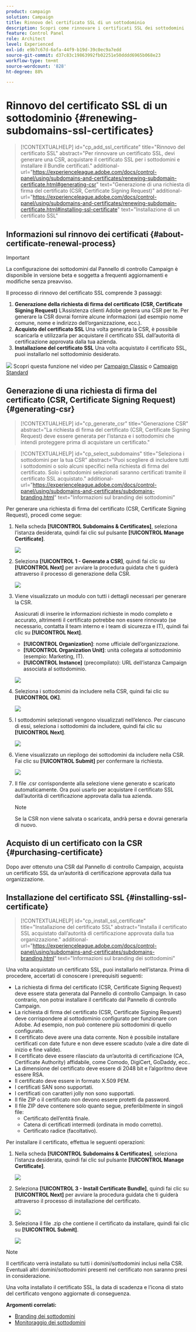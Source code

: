 ```yaml
---
product: campaign
solution: Campaign
title: Rinnovo del certificato SSL di un sottodominio
description: Scopri come rinnovare i certificati SSL dei sottodomini
feature: Control Panel
role: Architect
level: Experienced
exl-id: e9b7c67d-6afa-44f9-b19d-39c0ec9a7edd
source-git-commit: d37c83c19863992fb02251e50dddd6965b068e23
workflow-type: tm+mt
source-wordcount: '828'
ht-degree: 88%

---
```


# Rinnovo del certificato SSL di un sottodominio {#renewing-subdomains-ssl-certificates}

>[!CONTEXTUALHELP]
>id="cp_add_ssl_certificate"
>title="Rinnovo del certificato SSL"
>abstract="Per rinnovare un certificato SSL, devi generare una CSR, acquistare il certificato SSL per i sottodomini e installare il Bundle certificati."
>additional-url="https://experienceleague.adobe.com/docs/control-panel/using/subdomains-and-certificates/renewing-subdomain-certificate.html#generating-csr" text="Generazione di una richiesta di firma del certificato (CSR, Certificate Signing Request)"
>additional-url="https://experienceleague.adobe.com/docs/control-panel/using/subdomains-and-certificates/renewing-subdomain-certificate.html#installing-ssl-certificate" text="Installazione di un certificato SSL"

## Informazioni sul rinnovo dei certificati {#about-certificate-renewal-process}

>[!IMPORTANT]
>
>La configurazione dei sottodomini dal Pannello di controllo Campaign è disponibile in versione beta e soggetta a frequenti aggiornamenti e modifiche senza preavviso.

Il processo di rinnovo del certificato SSL comprende 3 passaggi:

1. **Generazione della richiesta di firma del certificato (CSR, Certificate Signing Request)**
L’Assistenza clienti Adobe genera una CSR per te. Per generare la CSR dovrai fornire alcune informazioni (ad esempio nome comune, nome e indirizzo dell’organizzazione, ecc.).
1. **Acquisto del certificato SSL**
Una volta generata la CSR, è possibile scaricarla e utilizzarla per acquistare il certificato SSL dall’autorità di certificazione approvata dalla tua azienda.
1. **Installazione del certificato SSL**
Una volta acquistato il certificato SSL, puoi installarlo nel sottodominio desiderato.

![](assets/do-not-localize/how-to-video.png) Scopri questa funzione nel video per [Campaign Classic](https://experienceleague.adobe.com/docs/campaign-classic-learn/control-panel/subdomains-and-certificates/adding-ssl-certificates.html#subdomains-and-certificates) o [Campaign Standard](https://experienceleague.adobe.com/docs/campaign-standard-learn/control-panel/subdomains-and-certificates/adding-ssl-certificates.html#adding-ssl-certificates)

## Generazione di una richiesta di firma del certificato (CSR, Certificate Signing Request) {#generating-csr}

>[!CONTEXTUALHELP]
>id="cp_generate_csr"
>title="Generazione CSR"
>abstract="La richiesta di firma del certificato (CSR, Certificate Signing Request) deve essere generata per l’istanza e i sottodomini che intendi proteggere prima di acquistare un certificato."

>[!CONTEXTUALHELP]
>id="cp_select_subdomains"
>title="Seleziona i sottodomini per la tua CSR"
>abstract="Puoi scegliere di includere tutti i sottodomini o solo alcuni specifici nella richiesta di firma del certificato. Solo i sottodomini selezionati saranno certificati tramite il certificato SSL acquistato."
>additional-url="https://experienceleague.adobe.com/docs/control-panel/using/subdomains-and-certificates/subdomains-branding.html" text="Informazioni sul branding dei sottodomini"

Per generare una richiesta di firma del certificato (CSR, Certificate Signing Request), procedi come segue:

1. Nella scheda **[!UICONTROL Subdomains & Certificates]**, seleziona l’istanza desiderata, quindi fai clic sul pulsante **[!UICONTROL Manage Certificate]**.

   ![](assets/renewal1.png)

1. Seleziona **[!UICONTROL 1 - Generate a CSR]**, quindi fai clic su **[!UICONTROL Next]** per avviare la procedura guidata che ti guiderà attraverso il processo di generazione della CSR.

   ![](assets/renewal2.png)

1. Viene visualizzato un modulo con tutti i dettagli necessari per generare la CSR.

   Assicurati di inserire le informazioni richieste in modo completo e accurato, altrimenti il certificato potrebbe non essere rinnovato (se necessario, contatta il team interno e i team di sicurezza e IT), quindi fai clic su **[!UICONTROL Next]**.

   * **[!UICONTROL Organization]**: nome ufficiale dell’organizzazione.
   * **[!UICONTROL Organization Unit]**: unità collegata al sottodominio (esempio: Marketing, IT).
   * **[!UICONTROL Instance]** (precompilato): URL dell’istanza Campaign associata al sottodominio.

   ![](assets/renewal3.png)

1. Seleziona i sottodomini da includere nella CSR, quindi fai clic su **[!UICONTROL OK]**.

   ![](assets/renewal4.png)

1. I sottodomini selezionati vengono visualizzati nell’elenco. Per ciascuno di essi, seleziona i sottodomini da includere, quindi fai clic su **[!UICONTROL Next]**.

   ![](assets/renewal5.png)

1. Viene visualizzato un riepilogo dei sottodomini da includere nella CSR. Fai clic su **[!UICONTROL Submit]** per confermare la richiesta.

   ![](assets/renewal6.png)

1. Il file .csr corrispondente alla selezione viene generato e scaricato automaticamente. Ora puoi usarlo per acquistare il certificato SSL dall’autorità di certificazione approvata dalla tua azienda.

   >[!NOTE]
   >
   >Se la CSR non viene salvata o scaricata, andrà persa e dovrai generarla di nuovo.

## Acquisto di un certificato con la CSR {#purchasing-certificate}

Dopo aver ottenuto una CSR dal Pannello di controllo Campaign, acquista un certificato SSL da un’autorità di certificazione approvata dalla tua organizzazione.

## Installazione del certificato SSL {#installing-ssl-certificate}

>[!CONTEXTUALHELP]
>id="cp_install_ssl_certificate"
>title="Installazione del certificato SSL"
>abstract="Installa il certificato SSL acquistato dall’autorità di certificazione approvata dalla tua organizzazione."
>additional-url="https://experienceleague.adobe.com/docs/control-panel/using/subdomains-and-certificates/subdomains-branding.html" text="Informazioni sul branding dei sottodomini"

Una volta acquistato un certificato SSL, puoi installarlo nell’istanza. Prima di procedere, accertati di conoscere i prerequisiti seguenti:

* La richiesta di firma del certificato (CSR, Certificate Signing Request) deve essere stata generata dal Pannello di controllo Campaign. In caso contrario, non potrai installare il certificato dal Pannello di controllo Campaign.
* La richiesta di firma del certificato (CSR, Certificate Signing Request) deve corrispondere al sottodominio configurato per funzionare con Adobe. Ad esempio, non può contenere più sottodomini di quello configurato.
* Il certificato deve avere una data corrente. Non è possibile installare certificati con date future e non deve essere scaduto (vale a dire date di inizio e fine valide).
* Il certificato deve essere rilasciato da un’autorità di certificazione (CA, Certificate Authority) affidabile, come Comodo, DigiCert, GoDaddy, ecc..
* La dimensione del certificato deve essere di 2048 bit e l’algoritmo deve essere RSA.
* Il certificato deve essere in formato X.509 PEM.
* I certificati SAN sono supportati.
* I certificati con caratteri jolly non sono supportati.
* Il file ZIP o il certificato non devono essere protetti da password.
* Il file ZIP deve contenere solo quanto segue, preferibilmente in singoli file:
   * Certificato dell’entità finale.
   * Catena di certificati intermedi (ordinata in modo corretto).
   * Certificato radice (facoltativo).

Per installare il certificato, effettua le seguenti operazioni:

1. Nella scheda **[!UICONTROL Subdomains & Certificates]**, seleziona l’istanza desiderata, quindi fai clic sul pulsante **[!UICONTROL Manage Certificate]**.

   ![](assets/renewal1.png)

1. Seleziona **[!UICONTROL 3 - Install Certificate Bundle]**, quindi fai clic su **[!UICONTROL Next]** per avviare la procedura guidata che ti guiderà attraverso il processo di installazione del certificato.

   ![](assets/install1.png)

1. Seleziona il file .zip che contiene il certificato da installare, quindi fai clic su **[!UICONTROL Submit]**.

   ![](assets/install2.png)

>[!NOTE]
>
>Il certificato verrà installato su tutti i domini/sottodomini inclusi nella CSR. Eventuali altri domini/sottodomini presenti nel certificato non saranno presi in considerazione.

Una volta installato il certificato SSL, la data di scadenza e l’icona di stato del certificato vengono aggiornate di conseguenza.

**Argomenti correlati:**

* [Branding dei sottodomini](../../subdomains-certificates/using/subdomains-branding.md)
* [Monitoraggio dei sottodomini](../../subdomains-certificates/using/monitoring-subdomains.md)
